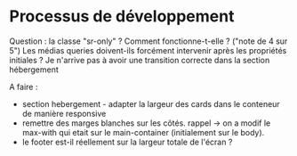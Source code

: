 # Processus de développement

Question :
la classe "sr-only" ? Comment fonctionne-t-elle ? ("note de 4 sur 5")
Les médias queries doivent-ils forcément intervenir après les propriétés initiales ? 
Je n'arrive pas à avoir une transition correcte dans la section hébergement


A faire :
- section hebergement - adapter la largeur des cards dans le conteneur de manière responsive
- remettre des marges blanches sur les côtés. rappel -> on a modif le max-with qui etait sur le main-container (initialement sur le body).
- le footer est-il réellement sur la largeur totale de l'écran ? 

